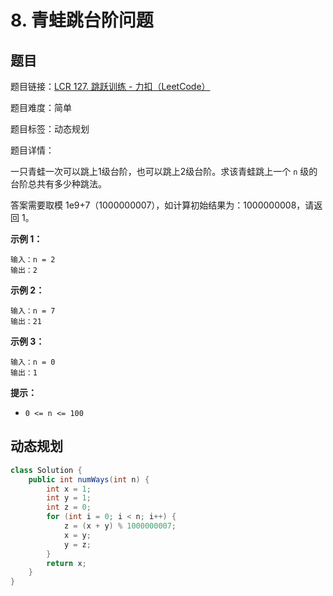 # 8. 青蛙跳台阶问题

## 题目

题目链接：[LCR 127. 跳跃训练 - 力扣（LeetCode）](https://leetcode.cn/problems/qing-wa-tiao-tai-jie-wen-ti-lcof/description/)

题目难度：简单

题目标签：动态规划

题目详情：

一只青蛙一次可以跳上1级台阶，也可以跳上2级台阶。求该青蛙跳上一个 `n` 级的台阶总共有多少种跳法。

答案需要取模 1e9+7（1000000007），如计算初始结果为：1000000008，请返回 1。

**示例 1：**

```
输入：n = 2
输出：2
```

**示例 2：**

```
输入：n = 7
输出：21
```

**示例 3：**

```
输入：n = 0
输出：1
```

**提示：**

- `0 <= n <= 100`



## 动态规划

``` java
class Solution {
    public int numWays(int n) {
        int x = 1;
        int y = 1;
        int z = 0;
        for (int i = 0; i < n; i++) {
            z = (x + y) % 1000000007;
            x = y;
            y = z;
        }
        return x;
    }
}
```